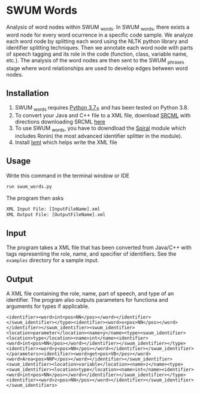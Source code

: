 # SWUM Words
Analysis of word nodes within SWUM <sub>words</sub>.
In SWUM <sub>words</sub>, there exists a word node for every word ocurrence in a specific code sample. We analyze each word node by splitting each word using the NLTK python library and identifier splitting techniques. Then we annotate each word node with parts of speech tagging and its role in the code (function, class, variable name, etc.). The analysis of the word nodes are then sent to the SWUM <sub>phrases</sub> stage where word relationships are used to develop edges between word nodes.
## Installation
1. SWUM <sub>words</sub> requires [Python 3.7+](https://www.python.org) and has been tested on Python 3.8.
2. To convert your Java and C++ file to a XML file, download [SRCML](https://www.srcml.org) with directions downloading SRCML [here](https://www.srcml.org/#download) 
3. To use SWUM <sub>words</sub>, you have to downdload the [Spiral](https://github.com/casics/spiral) module which includes Ronin( the most advanced identifier splitter in the module). 
4. Install [lxml](https://pypi.org/project/lxml/) which helps write the XML file
## Usage
Write this command in the terminal window or IDE 
```python
run swum_words.py
```
The program then asks 
```python
XML Input File: [InputFileName].xml
XML Output File: [OutputFileName].xml
```
## Input
The program takes a XML file that has been converted from Java/C++ with tags representing the role, name, and specifier of identifiers. See the ```examples``` directory for a sample input.
## Output
A XML file containing the role, name, part of speech, and type of an identifier. The program also outputs parameters for functiona and arguments for types if applicable. 
```<?xml version="1.0" ?><swum_identifiers><swum_identifier><location>class</location><name>MyClass</name><identifier><word>My<pos>PRP$</pos></word><word>Class<pos>NN</pos></word></identifier></swum_identifier><swum_identifier><location>constructor</location><class>MyClass</class><name>MyClass</name><identifier><word>My<pos>PRP$</pos></word><word>Class<pos>NN</pos></word></identifier></swum_identifier><swum_identifier><location>function</location><class>MyClass</class><name>getArea</name><type><swum_identifier><location>type</location><name>int</name><identifier><word>int<pos>NN</pos></word></identifier></swum_identifier></type><parameters><swum_identifier><location>parameter</location><name>x</name><type><swum_identifier><location>type</location><name>int</name>
<identifier><word>int<pos>NN</pos></word></identifier></swum_identifier></type><identifier><word>x<pos>NN</pos></word></identifier></swum_identifier><swum_identifier><location>parameter</location><name>y</name><type><swum_identifier><location>type</location><name>int</name><identifier><word>int<pos>NN</pos></word></identifier></swum_identifier></type><identifier><word>y<pos>NN</pos></word></identifier></swum_identifier></parameters><identifier><word>get<pos>VB</pos></word><word>Area<pos>NNP</pos></word></identifier></swum_identifier><swum_identifier><location>variable</location><name>z</name><type><swum_identifier><location>type</location><name>int</name><identifier><word>int<pos>NN</pos></word></identifier></swum_identifier></type><identifier><word>z<pos>NN</pos></word></identifier></swum_identifier></swum_identifiers>
